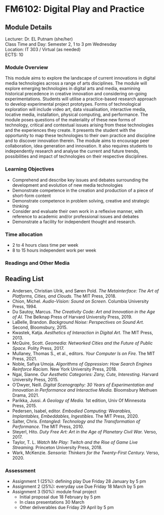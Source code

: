 # FM6102: Digital Play and Practice

## Module Details

Lecturer: Dr. EL Putnam (she/her)  
Class Time and Day: Semester 2, 1 to 3 pm Wednesday  
Location: IT 303 / Virtual (as needed)  
ECTS: 10

### Module Overview

This module aims to explore the landscape of current innovations in digital media technologies across a range of arts disciplines. The module will explore emerging technologies in digital arts and media, examining historical precedence in creative innovation and considering on-going experimentations. Students will utilise a practice-based research approach to develop experimental project prototypes. Forms of technological exploration will include video art, data visualisation, interactive media, locative media, installation, physical computing, and performance. The module poses questions of the materiality of these new forms of technology, critical and contextual issues arising from these technologies and the experiences they create. It presents the student with the opportunity to map these technologies to their own practice and discipline and to discover innovation therein. The module aims to encourage peer collaboration, idea generation and innovation. It also requires students to independently research and analyse the current and future trends, possibilities and impact of technologies on their respective disciplines.

### Learning Objectives

- Comprehend and describe key issues and debates surrounding the development and evolution of new media technologies
- Demonstrate competence in the creation and production of a piece of short-form content
- Demonstrate competence in problem solving, creative and strategic thinking
- Consider and evaluate their own work in a reflexive manner, with reference to academic and/or professional issues and debates
- Demonstrate a facility for independent thought and research.

### Time allocation

- 2 to 4 hours class time per week
- 8 to 15 hours independent work per week

### Readings and Other Media

## Reading List
- Andersen, Christian Ulrik, and Søren Pold. *The Metainterface: The Art of Platforms, Cities, and Clouds.* The MIT Press, 2018.  
- Chion, Michel. *Audio-Vision: Sound on Screen.* Columbia University Press, 1994.  
- Du Sautoy, Marcus. *The Creativity Code: Art and Innovation in the Age of AI.* The Belknap Press of Harvard University Press, 2019.  
- LaBelle, Brandon. *Background Noise: Perspectives on Sound Art.* Second, Bloomsbury, 2015.  
- Kwastek, Katja. *Aesthetics of Interaction in Digital Art.* The MIT Press, 2013.  
- McQuire, Scott. *Geomedia: Networked Cities and the Future of Public Space.* Polity Press, 2017.  
- Mullaney, Thomas S., et al., editors. *Your Computer Is on Fire.* The MIT Press, 2021.  
- Noble, Safiya Umoja. *Algorithms of Oppression: How Search Engines Reinforce Racism.* New York University Press, 2018.
- Ngai, Sianne. *Our Aesthetic Categories: Zany, Cute, Interesting.* Harvard University Press, 2015.  
- O’Dwyer, Neill. *Digital Scenography: 30 Years of Experimentation and Innovation in Performance and Interactive Media.* Bloomsbury Methuen Drama, 2021.
- Parikka, Jussi. *A Geology of Media.* 1st edition, Univ Of Minnesota Press, 2015.  
- Pedersen, Isabel, editor. *Embodied Computing: Wearables, Implantables, Embeddables, Ingestibles.* The MIT Press, 2020.  
- Salter, Chris. *Entangled: Technology and the Transformation of Performance.* The MIT Press, 2010.  
- Steyerl, Hito. *Duty Free Art: Art in the Age of Planetary Civil War.* Verso, 2017.  
- Taylor, T. L. *Watch Me Play: Twitch and the Rise of Game Live Streaming.* Princeton University Press, 2018.
- Wark, McKenzie. *Sensoria: Thinkers for the Twenty-First Century.* Verso, 2020.  

### Assessment

- Assignment 1 (25%): defining play
  Due Friday 28 January by 5 pm
- Assignment 2 (25%): everyday use
  Due Friday 18 March by 5 pm
- Assignment 3 (50%): module final project
  - Initial proposal due 18 February by 5 pm
  - In class presentations 30 March
  - Other deliverables due Friday 29 April by 5 pm

